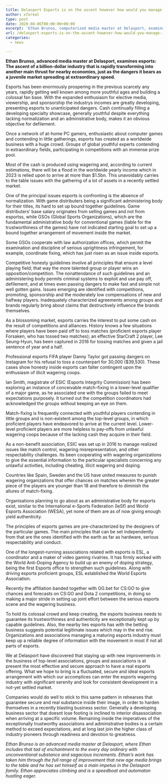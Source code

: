 ```yaml
---
title: Delasport Esports is on the ascent however how would you manage its dangers
author: xforeal 
type: post
date: 2020-08-06T00:00:00+00:00
excerpt: 'Ethan Brunso, computerized media master at Delasport, examines esports: The ascent of a billion-dollar industry that is rapidly transforming into another main impetus for nearby economies, just as the dangers it bears as a juvenile market spreading at extraordinary velocity '
url: /delasport-esports-is-on-the-ascent-however-how-would-you-manage-its-dangers/
categories:
  - news

---
```

**Ethan Brunso, advanced media master at Delasport, examines esports: The ascent of a billion-dollar industry that is rapidly transforming into another main thrust for nearby economies, just as the dangers it bears as a juvenile market spreading at extraordinary speed.** 

Esports has been enormously prospering in the previous scarcely any years, rapidly getting well known among more youthful ages and building a colossal fan base. With the expanded enthusiasm for elective media, viewership, and sponsorship the industrys incomes are greatly developing, presenting esports to unanticipated dangers. Cash continually filling a developing specialty showcase, generally youthful despite everything lacking normalization and an administrative body, makes it an obvious objective for defilement. 

Once a network of at-home PC gamers, enthusiastic about computer games and contending in little gatherings, esports has created as a worldwide business with a huge crowd. Groups of global youthful experts contending in extraordinary fields, participating in competitions with an immense prize pool. 

Most of the cash is produced using wagering and, according to current estimations, there will be a flood in the worldwide yearly income which in 2023 is relied upon to arrive at more than $1.5bn. This unavoidably carries to the table issues with the gathering of a lot of assets in a recently settled market. 

One of the principal issues esports is confronting is the absence of normalization. With game distributers being a significant administering body for their titles, its hard to set up bound together guidelines. Game distributers&#8217; base salary originates from selling games and not from esportss, while GSOs (Global Sports Organizations), which are the fundamental administrative body for conventional games (liable for the trustworthiness of the games) have not indicated starting goal to set up a bound together arrangement of movement inside the market. 

Some GSOs cooperate with law authorization offices, which permit the examination and discipline of serious uprightness infringement, for example, coordinate fixing, which has just risen as an issue inside esports. 

Competitive honesty guidelines involve all principles that ensure a level playing field; that way the more talented group or player wins an opposition/competition. The nonattendance of such guidelines and an administering body permits criminal systems to exploit and use pay off, defilement, and at times even passing dangers to make fast and simple not well gotten gains. Issues emerging are identified with competitions, promoting, sponsorship and the moderately low compensations of new and halfway players. Inadequately characterized agreements among groups and brands regularly bring about claims that destructively influence the brands themselves. 

As a blossoming market, esports carries the interest to put some cash on the result of competitions and alliances. History knows a few situations where players have been paid off to toss matches (proficient esports player Forsaken, who has tossed two matches); an effective StarCraft 2 player, Lee Seung-Hyun, has been captured in 2016 for tossing matches and given a jail sentence of year and a half. 

Professional esports FIFA player Danny Taylor got passing dangers on Instagram for his refusal to toss a counterpart for 30,000 ($39,530). These cases show honesty inside esports can falter contingent upon the enthusiasm of illicit wagering coops. 

Ian Smith, magistrate of ESIC (Esports Integrity Commission) has been exploring an instance of conceivable match-fixing in a lower-level qualifier of a major game, as he associated one with the groups failed to meet expectations purposely. It turned out the competition coordinators had acknowledged the groups without keeping an eye on them. 

Match-fixing is frequently connected with youthful players contending in little groups and is non-existent among the top-level groups, in which proficient players have endeavored to arrive at the current level. Lower-level proficient players are more helpless to pay-offs from unlawful wagering coops because of the lacking cash they acquire in their field. 

As a non-benefit association, ESIC was set up in 2016 to manage realized issues like match control, wagering misrepresentation, and other respectability challenges. Its been cooperating with wagering organizations to give the essential information to the particular specialists concerning any unlawful activities, including cheating, illicit wagering and doping. 

Countries like Spain, Sweden and the US have united measures to punish wagering organizations that offer chances on matches wherein the greater piece of the players are younger than 18 and therefore to diminish the allures of match-fixing. 

Organisations planning to go about as an administrative body for esports exist, similar to the International e-Sports Federation (IeSf) and World Esports Association (WESA), yet none of them are as of now giving enough yield authenticity. 

The principles of esports games are pre-characterized by the designers of the particular games. The main principles that can be set independently from that are the ones identified with the earth as far as hardware, serious respectability and conduct. 

One of the longest-running associations related with esports is ESL, a coordinator and a maker of video gaming rivalries. It has firmly worked with the World Anti-Doping Agency to build up an enemy of doping strategy, being the first Esports office to strengthen such guidelines. Along with driving esports proficient groups, ESL established the World Esports Association. 

Recently the affiliation banded together with GG.bet for CS:GO to give chances and forecasts on CS:GO and Dota 2 competitions, in doing so making a major stride in setting up joint effort between the serious esports scene and the wagering business. 

To hold its colossal crowd and keep creating, the esports business needs to guarantee its trustworthiness and authenticity are exceptionally kept up by capable guidelines. Also, the nearby ties esports has with the betting business suggests potential legitimate issues which may in the end rise. Organizations and associations managing a maturing esports industry must keep up a reliable degree of information with the movement in most if not all parts of esports. 

We at Delasport have discovered that staying up with new improvements in the business of top-level associations, groups and associations is at present the most effective and secure approach to have a real esports offering. What we hope to bring is a fluctuated, secure and ideal esports arrangement with which our accomplices can enter the esports wagering industry with significant serenity and look for consistent development in a not-yet settled market. 

Companies would do well to stick to this same pattern in rehearses that guarantee secure and real substance inside their image, in order to harden themselves in a recently blasting business sector. Generally a developing business sector that doesnt lose footing is inclined to interior disassociation when arriving at a specific volume. Remaining inside the imperatives of the exceptionally trustworthy associations and administrative bodies is a certain method to exceed expectations, and at long last join the higher class of industry pioneers through readiness and devotion to greatness. 

_Ethan Brunso is an advanced media master at Delasport, where Ethan includes that tad of enchantment to the every day ordinary with unconventional substance and sagacious increments. Ethan&#8217;s work has taken him through the full range of improvement that new age media brings to the table and he has set himself as a main impetus in the Delasport family._ _Ethan appreciates climbing and is a speedboat and automaton hustling eager._